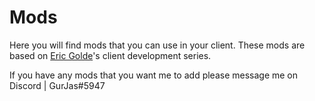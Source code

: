 # Mods
Here you will find mods that you can use in your client. These mods  are based on [Eric Golde](https://www.youtube.com/user/egold555/)'s client development series. 

If you have any mods that you want me to add please message me on Discord | GurJas#5947
